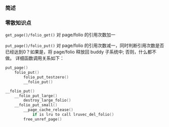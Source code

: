 ### 简述



### 零散知识点

`get_page()/folio_get()` 对 page/folio 的引用次数加一

`put_page()/folio_put()` 对 page/folio 的引用次数减一，同时判断引用次数是否
已经达到0？如果是，将 page/folio 释放回 buddy 子系统中; 否则，什么都不做。
详细函数调用关系如下：

```c
put_page()
    folio_put()
        folio_put_testzero()
        __folio_put()

__folio_put()
    __folio_put_large()
        destroy_large_folio()
    __folio_put_small()
        __page_cache_release()
            if is lru to call lruvec_del_folio()
        free_unref_page()
```
